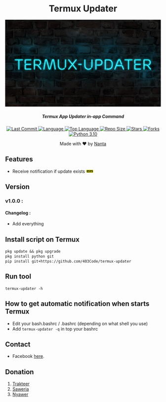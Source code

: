 <h1 align="center">
  Termux Updater
</h1>
<p align="center">
 <img src="https://raw.githubusercontent.com/403Code/403Code/main/picture/termux-updater-main.png" width="640" title="Menu" alt="Menu">
</p>
<h5 align="center">
  Termux App Updater in-app Command
</h4>
<div align="center">
  <a href="https://github.com/403Code">
    <img alt="Last Commit" src="https://img.shields.io/github/last-commit/403Code/termux-updater.svg"/>
  </a>
  <a href="https://github.com/MieRebus47">
    <img alt="Language" src="https://img.shields.io/github/languages/count/403Code/termux-updater.svg"/>
  </a>
  <a href="https://github.com/MieRebus47">
    <img alt="Top Language" src="https://img.shields.io/github/languages/top/403Code/termux-updater.svg"/>
  </a>
  <a href="https://github.com/MieRebus47">
    <img alt="Repo Size" src="https://img.shields.io/github/repo-size/403Code/termux-updater.svg"/>
  </a>
  <a href="https://github.com/MieRebus47">
    <img alt="Stars" src="https://img.shields.io/github/stars/403Code/termux-updater.svg"/>
  </a>
  <a href="https://github.com/MieRebus47">
    <img alt="Forks" src="https://img.shields.io/github/forks/403Code/termux-updater.svg"/>
  </a>
  <a href="https://github.com/MieRebus47">
    <img alt="Python 3.10" src="https://img.shields.io/badge/Python-3-success.svg"/>
  </a>
</div>
<p align="center">
  Made with ❤️ by <a href="https://github.com/403Code">Nanta</a>
</p>

## Features
* Receive notification if update exists ![new](https://raw.githubusercontent.com/403Code/403Code/main/picture/new.gif)

## Version
### v1.0.0 :
#### Changelog :
* Add everything

## Install script on Termux
```
pkg update && pkg upgrade
pkg install python git
pip install git+https://github.com/403Code/termux-updater
```

## Run tool
```
termux-updater -h
```

## How to get automatic notification when starts Termux
* Edit your bash.bashrc / .bashrc (depending on what shell you use)
* Add ```termux-updater -q``` in top your bashrc

## Contact
- Facebook [here](https://www.facebook.com/dementorize).

## Donation
1. [Trakteer](https://trakteer.id/d.izzy)
2. [Saweria](https://saweria.co/zeryuu)
3. [Nyawer](https://nyawer.co/zeryuu)
